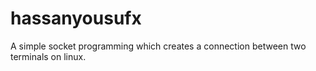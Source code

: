 # hassanyousufx
A simple socket programming which creates a connection between two terminals on linux.
